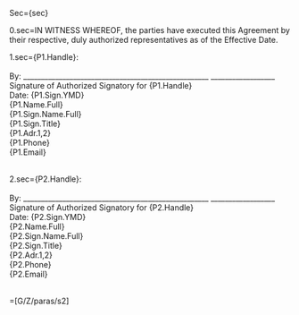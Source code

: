 Sec={sec}

0.sec=IN WITNESS WHEREOF, the parties have executed this Agreement by their respective, duly authorized representatives as of the Effective Date.

1.sec={P1.Handle}:<br><br>By: ____________________________________________________	__________________<br>Signature of Authorized Signatory for {P1.Handle}<br>Date: {P1.Sign.YMD}<br>{P1.Name.Full}<br>{P1.Sign.Name.Full}<br>{P1.Sign.Title}<br>{P1.Adr.1,2}<br>{P1.Phone}<br>{P1.Email}<br><br>

2.sec={P2.Handle}:<br><br>By: ____________________________________________________	__________________<br>Signature of Authorized Signatory for {P2.Handle}<br>Date: {P2.Sign.YMD}<br>{P2.Name.Full}<br>{P2.Sign.Name.Full}<br>{P2.Sign.Title}<br>{P2.Adr.1,2}<br>{P2.Phone}<br>{P2.Email}<br><br>

=[G/Z/paras/s2]
